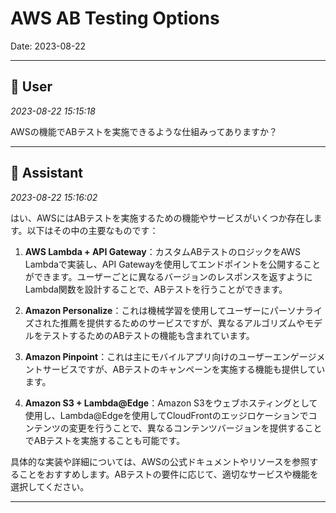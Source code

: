 # AWS AB Testing Options

Date: 2023-08-22

---

## 👤 User
*2023-08-22 15:15:18*

AWSの機能でABテストを実施できるような仕組みってありますか？

---

## 🤖 Assistant
*2023-08-22 15:16:02*

はい、AWSにはABテストを実施するための機能やサービスがいくつか存在します。以下はその中の主要なものです：

1. **AWS Lambda + API Gateway**：カスタムABテストのロジックをAWS Lambdaで実装し、API Gatewayを使用してエンドポイントを公開することができます。ユーザーごとに異なるバージョンのレスポンスを返すようにLambda関数を設計することで、ABテストを行うことができます。

2. **Amazon Personalize**：これは機械学習を使用してユーザーにパーソナライズされた推薦を提供するためのサービスですが、異なるアルゴリズムやモデルをテストするためのABテストの機能も含まれています。

3. **Amazon Pinpoint**：これは主にモバイルアプリ向けのユーザーエンゲージメントサービスですが、ABテストのキャンペーンを実施する機能も提供しています。

4. **Amazon S3 + Lambda@Edge**：Amazon S3をウェブホスティングとして使用し、Lambda@Edgeを使用してCloudFrontのエッジロケーションでコンテンツの変更を行うことで、異なるコンテンツバージョンを提供することでABテストを実施することも可能です。

具体的な実装や詳細については、AWSの公式ドキュメントやリソースを参照することをおすすめします。ABテストの要件に応じて、適切なサービスや機能を選択してください。

---
